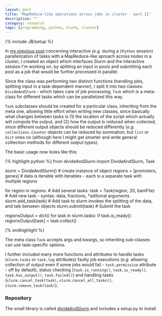```yaml
---
layout: post
title: "MapReduce-like operations across jobs in cluster - part II"
description: ""
category: research
tags: [programming, python, slurm, cluster]
---
```

{% include JB/setup %}

In [my previous post](2015-02-02-mapreduce_slurm.md) concerning interactive (*e.g.* during a `IPython` session) parallelization of tasks with a MapReduce-like aproach across nodes in a cluster, I created an object which interfaces Slurm and the interactive session I'm working on, by splitting an input in pools and submitting each pool as a job that would be further processed in parallel.

Since the class was performing two distinct functions (handling jobs, splitting input in a task-dependent manner), I split it into two classes: `DivideAndSlurm` - which takes care of job processing; `Task` which is a meta-class for different tasks which can be parallelized this way.

`Task` subclasses should be created for a particular class, inheriting from the meta one, allowing little effort when writing new classes, since basically what changes between tasks is (1) the location of the script which actually will compute the output, and (2) how the output is reduced when collected, since different output objects should be reduced differently (*e.g.* `collections.Counter` objects can be reduced by summation, but `list` or `dict` ones no (although here I might get smarter and write general colllection methods for different output types).

The basic usage now looks like this:

{% highlight python %}
from divideAndSlurm import DivideAndSlurm, Task

slurm = DivideAndSlurm() # create instance of object
regions = [promoters, genes] # data is iterable with iterables - each is a separate task with multiple regions

for region in regions: # Add several tasks:
	task = Task(region, 20, bamFile) # Add new task - syntax: data, fractions, *aditional arguments
    slurm.add_task(task)  # Add task to slurm invokes the splitting of the data, and talk between objects
	slurm.submit(task)  # Submit the task

regionsOutput = dict()
for task in slurm.tasks:
    if task.is_ready():
        regionsOutput[task] = task.collect()

{% endhighlight %}

The meta class `Task` accepts args and kwargs, so inheriting sub-classes can use task-specific options.

I further included many more functions and attributes to handle tasks (`slurm.tasks` or `task.log` attributes) faulty job executions (*e.g.* allowing collection of output even if some jobs would fail - `task.permissive` attribute - off by default), status checking (`task.is_running()`, `task.is_ready()`, `task.has_output()`, `task.failed()`) and handling tasks (`slurm.cancel_task(task)`, `slurm.cancel_all_tasks()`, `slurm.remove_task(task)`).


### Repository
The small library is called [divideAndSlurm](https://github.com/afrendeiro/divideAndSlurm) and includes a setup.py to install.
